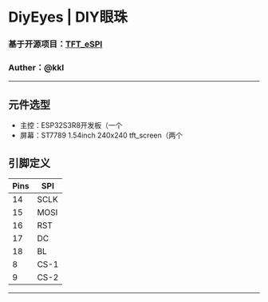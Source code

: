 # DiyEyes | DIY眼珠
### 基于开源项目：[TFT_eSPI](https://github.com/Bodmer/TFT_eSPI)

### Auther：@kkl

---

## 元件选型

- 主控：ESP32S3R8开发板（一个
- 屏幕：ST7789 1.54inch 240x240 tft_screen（两个

## 引脚定义

| Pins | SPI |
| --- | --- |
| 14 | SCLK |
| 15 | MOSI |
| 16 | RST |
| 17 | DC |
| 18 | BL |
| 8 | CS-1 |
| 9 | CS-2 |

---